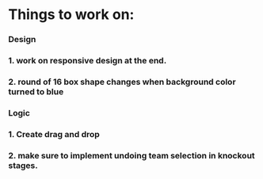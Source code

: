 # Things to work on: 


### Design
### 1. work on responsive design at the end.
### 2. round of 16 box shape changes when background color turned to blue



### Logic
### 1. Create drag and drop
### 2. make sure to implement undoing team selection in knockout stages.